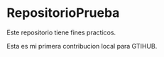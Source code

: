 # RepositorioPrueba
Este repositorio tiene fines practicos.

Esta es mi primera contribucion local para GTIHUB.




